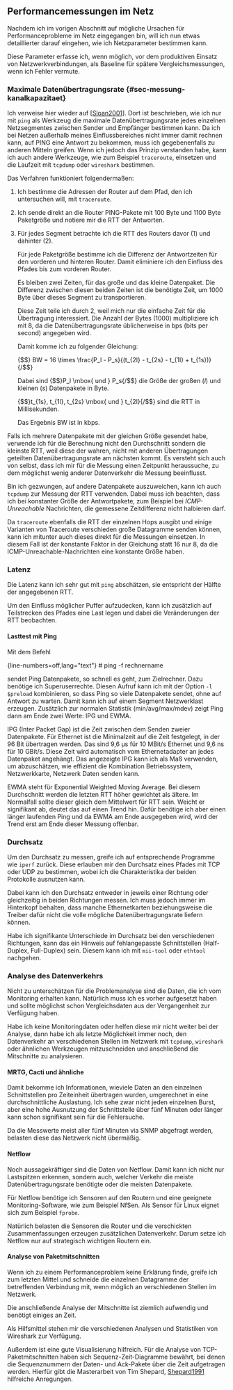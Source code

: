 
## Performancemessungen im Netz

Nachdem ich im vorigen Abschnitt auf mögliche Ursachen für Performanceprobleme
im Netz eingegangen bin, will ich nun etwas detaillierter darauf eingehen,
wie ich Netzparameter bestimmen kann.

Diese Parameter erfasse ich, wenn möglich, vor dem produktiven Einsatz von
Netzwerkverbindungen, als Baseline für spätere Vergleichsmessungen, wenn ich
Fehler vermute.

### Maximale Datenübertragungsrate {#sec-messung-kanalkapazitaet}

Ich verweise hier wieder auf [[Sloan2001](#bib-sloan2001)].
Dort ist beschrieben, wie ich nur mit `ping` als Werkzeug die
maximale Datenübertragungsrate jedes
einzelnen Netzsegmentes zwischen Sender und Empfänger bestimmen kann.
Da ich bei Netzen außerhalb meines Einflussbereiches nicht immer damit rechnen
kann, auf PING eine Antwort zu bekommen, muss ich gegebenenfalls zu anderen
Mitteln greifen.
Wenn ich jedoch das Prinzip verstanden habe, kann ich auch andere Werkzeuge,
wie zum Beispiel `traceroute`, einsetzen und die Laufzeit mit `tcpdump` oder
`wireshark` bestimmen.

Das Verfahren funktioniert folgendermaßen:

1.  Ich bestimme die Adressen der Router auf dem Pfad, den ich untersuchen
    will, mit `traceroute`.

2.  Ich sende direkt an die Router PING-Pakete mit 100 Byte und 1100 Byte
    Paketgröße und notiere mir die RTT der Antworten.

3.  Für jedes Segment betrachte ich die RTT des Routers davor (1) und
    dahinter (2).

    Für jede Paketgröße bestimme ich die Differenz der Antwortzeiten für den
    vorderen und hinteren Router.
    Damit eliminiere ich den Einfluss des Pfades bis zum vorderen Router.

    Es bleiben zwei Zeiten, für das große und das kleine Datenpaket. Die
    Differenz zwischen diesen beiden Zeiten ist die benötigte Zeit, um 1000 Byte
    über dieses Segment zu transportieren.

    Diese Zeit teile ich durch 2, weil mich nur die einfache Zeit für die
    Übertragung interessiert.
    Die Anzahl der Bytes (1000) multipliziere ich mit 8, da die Datenübertragungsrate
    üblicherweise in bps (bits per second) angegeben wird.

    Damit komme ich zu folgender Gleichung:

    {$$}
    BW = 16 \times \frac{P_l - P_s}{(t_{2l} - t_{2s} - t_{1l} + t_{1s})} 
    {/$$}

    Dabei sind {$$}P_l \mbox{ und } P_s{/$$} die Größe der großen (*l*) und
    kleinen (*s*) Datenpakete in Byte.

    {$$}t_{1s}, t_{1l}, t_{2s} \mbox{ und } t_{2l}{/$$} sind die RTT in
    Millisekunden.

    Das Ergebnis BW ist in kbps.

Falls ich mehrere Datenpakete mit der gleichen Größe gesendet habe, verwende
ich für die Berechnung nicht den Durchschnitt sondern die kleinste RTT, weil
diese der wahren, nicht mit anderen Übertragungen geteilten Datenübertragungsrate am
nächsten kommt.
Es versteht sich auch von selbst, dass ich mir für die Messung einen Zeitpunkt
heraussuche, zu dem möglichst wenig anderer Datenverkehr die Messung
beeinflusst.

Bin ich gezwungen, auf andere Datenpakete auszuweichen, kann ich auch `tcpdump`
zur Messung der RTT verwenden.
Dabei muss ich beachten, dass ich bei konstanter Größe der Antwortpakete, zum
Beispiel bei  *ICMP-Unreachable* Nachrichten, die gemessene Zeitdifferenz nicht
halbieren darf.

Da `traceroute` ebenfalls die RTT der einzelnen Hops ausgibt und einige
Varianten von Traceroute verschieden große Datagramme senden können, kann ich
mitunter auch dieses direkt für die Messungen einsetzen.
In diesem Fall ist der konstante Faktor in der Gleichung statt 16 nur 8, da
die ICMP-Unreachable-Nachrichten eine konstante Größe haben.

### Latenz

Die Latenz kann ich sehr gut mit `ping` abschätzen, sie entspricht der Hälfte
der angegebenen RTT.

Um den Einfluss möglicher Puffer aufzudecken, kann ich zusätzlich auf
Teilstrecken des Pfades eine Last legen und dabei die Veränderungen der RTT
beobachten.

#### Lasttest mit Ping

Mit dem Befehl

{line-numbers=off,lang="text"}
    # ping -f rechnername

sendet Ping Datenpakete, so schnell es geht, zum Zielrechner.
Dazu benötige ich Superuserrechte.
Diesen Aufruf kann ich mit der Option `-l $preload` kombinieren, so dass Ping
so viele Datenpakete sendet, ohne auf Antwort zu warten.
Damit kann ich auf einem Segment Netzwerklast erzeugen.
Zusätzlich zur normalen Statistik (min/avg/max/mdev) zeigt Ping dann am Ende
zwei Werte: IPG und EWMA.

IPG (Inter Packet Gap) ist die Zeit zwischen dem Senden zweier Datenpakete.
Für Ethernet ist die Minimalzeit auf die Zeit festgelegt, in der 96 Bit
übertragen werden. Das sind 9,6 µs für 10 MBit/s Ethernet und 9,6 ns für 10
GBit/s. Diese Zeit wird automatisch vom Ethernetadapter an jedes Datenpaket
angehängt. Das angezeigte IPG kann ich als Maß verwenden, um abzuschätzen,
wie effizient die Kombination Betriebssystem, Netzwerkkarte, Netzwerk Daten
senden kann.

EWMA steht für Exponential Weighted Moving Average.
Bei diesem Durchschnitt werden die letzten RTT höher gewichtet als ältere.
Im Normalfall sollte dieser gleich dem Mittelwert für RTT sein.
Weicht er signifikant ab, deutet das auf einen Trend hin.
Dafür benötige ich aber einen länger laufenden Ping und da EWMA am Ende
ausgegeben wird, wird der Trend erst am Ende dieser Messung offenbar.

### Durchsatz

Um den Durchsatz zu messen, greife ich auf entsprechende Programme wie `iperf`
zurück.
Diese erlauben mir den Durchsatz eines Pfades mit TCP oder UDP zu bestimmen,
wobei ich die Charakteristika der beiden Protokolle ausnutzen kann.

Dabei kann ich den Durchsatz entweder in jeweils einer Richtung oder
gleichzeitig in beiden Richtungen messen.
Ich muss jedoch immer im Hinterkopf behalten, dass manche Ethernetkarten
beziehungsweise die Treiber dafür nicht die volle mögliche Datenübertragungsrate liefern
können.

Habe ich signifikante Unterschiede im Durchsatz bei den verschiedenen
Richtungen, kann das ein Hinweis auf fehlangepasste Schnittstellen
(Half-Duplex, Full-Duplex) sein.
Diesem kann ich mit `mii-tool` oder `ethtool` nachgehen.

### Analyse des Datenverkehrs

Nicht zu unterschätzen für die Problemanalyse sind die Daten, die ich vom
Monitoring erhalten kann.
Natürlich muss ich es vorher aufgesetzt haben und sollte möglichst schon
Vergleichsdaten aus der Vergangenheit zur Verfügung haben.

Habe ich keine Monitoringdaten oder helfen diese mir nicht weiter bei der
Analyse, dann habe ich als letzte Möglichkeit immer noch, den Datenverkehr an
verschiedenen Stellen im Netzwerk mit `tcpdump`, `wireshark` oder ähnlichen
Werkzeugen mitzuschneiden und anschließend die Mitschnitte zu analysieren.

#### MRTG, Cacti und ähnliche

Damit bekomme ich Informationen, wieviele Daten an den einzelnen
Schnittstellen pro Zeiteinheit übertragen wurden, umgerechnet in eine
durchschnittliche Auslastung.
Ich sehe zwar nicht jeden einzelnen Burst, aber eine hohe Ausnutzung der
Schnittstelle über fünf Minuten oder länger kann schon signifikant sein für
die Fehlersuche.

Da die Messwerte meist aller fünf Minuten via SNMP abgefragt werden, belasten
diese das Netzwerk nicht übermäßig.

#### Netflow

Noch aussagekräftiger sind die Daten von Netflow.
Damit kann ich nicht nur Lastspitzen erkennen, sondern auch, welcher Verkehr
die meiste Datenübertragungsrate benötigte oder die meisten Datenpakete.

Für Netflow benötige ich Sensoren auf den Routern und eine geeignete
Monitoring-Software, wie zum Beispiel NfSen.
Als Sensor für Linux eignet sich zum Beispiel `fprobe`.

Natürlich  belasten die Sensoren die Router und die verschickten
Zusammenfassungen erzeugen zusätzlichen Datenverkehr.
Darum setze ich Netflow nur auf strategisch wichtigen Routern ein.

#### Analyse von Paketmitschnitten

Wenn ich zu einem Performanceproblem keine Erklärung finde, greife ich zum
letzten Mittel und schneide die einzelnen Datagramme der betreffenden
Verbindung mit, wenn möglich an verschiedenen Stellen im Netzwerk.

Die anschließende Analyse der Mitschnitte ist ziemlich aufwendig und benötigt
einiges an Zeit.

Als Hilfsmittel stehen mir die verschiedenen Analysen und Statistiken von
Wireshark zur Verfügung.

Außerdem ist eine gute Visualisierung hilfreich.
Für die Analyse von TCP-Paketmitschnitten haben sich Sequenz-Zeit-Diagramme
bewährt, bei denen die Sequenznummern der Daten- und Ack-Pakete über die Zeit
aufgetragen werden.
Hierfür gibt die Masterarbeit von Tim Shepard, [Shepard1991](#bib-shepard1991)
hilfreiche Anregungen.

